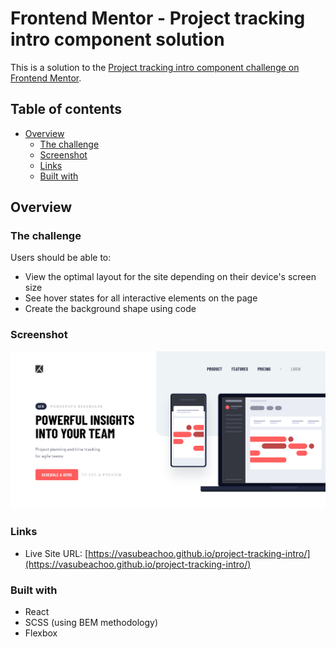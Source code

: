 # Frontend Mentor - Project tracking intro component solution

This is a solution to the [Project tracking intro component challenge on Frontend Mentor](https://www.frontendmentor.io/challenges/project-tracking-intro-component-5d289097500fcb331a67d80e). 

## Table of contents

- [Overview](#overview)
  - [The challenge](#the-challenge)
  - [Screenshot](#screenshot)
  - [Links](#links)
  - [Built with](#built-with)

## Overview

### The challenge

Users should be able to:

- View the optimal layout for the site depending on their device's screen size
- See hover states for all interactive elements on the page
- Create the background shape using code

### Screenshot

![](./public/screenshot.png)

### Links

- Live Site URL: [https://vasubeachoo.github.io/project-tracking-intro/](https://vasubeachoo.github.io/project-tracking-intro/)

### Built with

- React
- SCSS (using BEM methodology)
- Flexbox
